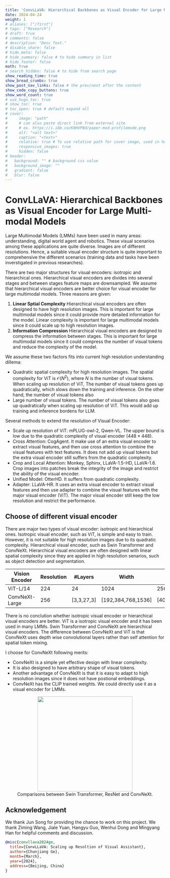 ```yaml
---
title: 'ConvLLaVA: Hierarchical Backbones as Visual Encoder for Large MultiModal Models'
date: 2024-04-24
weight: 1
# aliases: ["/first"]
# tags: ["Research"]
# draft: true
# comments: false
# description: "Desc Text."
# disable_share: false
# hide_meta: false
# hide_summary: false # to hide summary in list
# hide_footer: false
math: true
# search_hidden: false # to hide from search page
show_reading_time: true
show_bread_crumbs: true
show_post_nav_links: false # the prev/next after the content
show_code_copy_buttons: true
show_word_count: true
# use_hugo_toc: true
# show_toc: true
# toc_open: true # default expand all
# cover:
#     image: "path"
#     # can also paste direct link from external site
#     # ex. https://i.ibb.co/K0HVPBd/paper-mod-profilemode.png
#     alt: "<alt text>"
#     caption: "<text>"
#     relative: true # To use relative path for cover image, used in hugo Page-bundles
#     responsive_images: true
#     hidden: false
# header:
#   background: "" # background css value
#   background_image: ""
#   gradient: false
#   blur: false
---
```


# ConvLLaVA: Hierarchical Backbones as Visual Encoder for Large Multi-modal Models

Large Multimodal Models (LMMs) have been used in many areas: understanding, digital world agent and robotics. These visual scenarios among these applications are quite diverse. Images are of different resolutions. Hence, a suitable visual encoder structure is quite important to comprehensive the different scenarios (training data and tasks have been inverstigated in previous researches).

There are two major structures for visual encoders: isotropic and hierarchical ones. Hierarchical visual encoders are divides into several stages and between stages feature maps are downsampled. We assume that hierarchical visual encoders are better choice for visual encoder for large multimodal models. Three reasons are given:

1. **Linear Sptial Complexity** Hierarchical visual encoders are often designed to have high resolution images. This is important for large multimodal models since it could provide more detailed information for the model. Linear complexity is important for large multimodal models since it could scale up to high resolution images.
2. **Information Compression** Hierarchical visual encoders are designed to compress the information between stages. This is important for large multimodal models since it could compress the number of visual tokens and reduce the complexity of the model.

We assume these two factors fits into current high resolution understanding dillema:

- Quadratic spatial complexity for high resolution images. The spatial complexity for ViT is $\mathcal{O}(N^2)$, where $N$ is the number of visual tokens. When scaling up resolution of ViT, The number of visual tokens goes up quadratically, which slows down the training and inference. On the other hand, the number of visual tokens also
- Large number of visual tokens. The number of visual tokens also goes up quadratically when scaling up resolution of ViT. This would add up training and inference bordens for LLM.

Several methods to extend the resolution of Visual Encoder:

- Scale up resolution of ViT: mPLUG-owl-2, Qwen-VL. The upper bound is low due to the quadratic complexity of visual encoder ($448\times 448$).
- Cross Attention: CogAgent. It make use of an extra visual encoder to extract visual features, and then use cross attention to combine the visual features with text features. It does not add up visual tokens but the extra visual encoder still suffers from the quadratic complexity.
- Crop and Local Attention: Monkey, Sphinx, LLaVA-1.5-HD, LLaVA-1.6. Crop images into patches break the integrity of the image and restrict the ability of the visual encoder.
- Unified Model: OtterHD. It suffers from quadratic complexity.
- Adapter: LLaVA-HR. It uses an extra visual encoder to extract visual features and then use adapter to combine the visual features with the major visual encoder (ViT). The major visual encoder still keep the low resolution and restrict the performance.


## Choose of different visual encoder

There are major two types of visual encoder: isotropic and hierarchical ones. Isotropic visual encoder, such as ViT, is simple and easy to train. However, it is not suitable for high resolution images due to its quadratic complexity. Hierarchical visual encoder, such as Swin Transformer and ConvNeXt. Hierarchical visual encoders are often designed with linear spatial complexity since they are applied in high resolution senarios, such as object detection and segmentation.

| Vision Encoder | Resolution | \#Layers   | Width              | \#Patches          |
| -------------- | ---------- | ---------- | ------------------ | ------------------ |
| ViT-L/14       | 224        | 24         | 1024               | 256                |
| ConvNeXt-Large | 256        | [3,3,27,3] | [192,384,768,1536] | [4096,1024,256,64] |

There is no conclution whether isotropic visual encoder or hierarchical visual encoders are better. ViT is a isotropic visual encoder and it has been used in many LMMs. Swin Transformer and ConvNeXt are hierarchical visual encoders. The difference between ConvNeXt and ViT is that ConvNeXt uses depth wise convolutional layers rather than self attention for spatial token mixing.

I choose for ConvNeXt following merits:

- ConvNeXt is a simple yet effective design with linear complexity.  
- It is also designed to have arbitrary shape of visual tokens.
- Another advantage of ConvNeXt is that it is easy to adapt to high resolution images since it does not have postional embeddings.
- ConvNeXt has the CLIP trained weights. We could directly use it as a visual encoder for LMMs.

<div align="center">
  <img src="images/convllava/swin-resnet-convnext.png" width="300" />
  <figcaption>Comparisons between Swin Transformer, ResNet and ConvNeXt.</figcaption>
</div>

## Acknowledgement

We thank Jun Song for providing the chance to work on this project. We thank Ziming Wang, Jiale Yuan, Hangyu Guo, Wenhui Dong and Mingyang Han for helpful comments and discussion.

```bibtex
@misc{convllava2024ge,
  title={ConvLLaVA: Scaling up Resoltion of Visual Assistant},
  author={Chunjiang Ge},
  month={March},
  year={2024},
  address={Beijing, China}
}
```

<!-- url={https://llava-vl.github.io/blog/2024-01-30-llava-next/},
 -->
